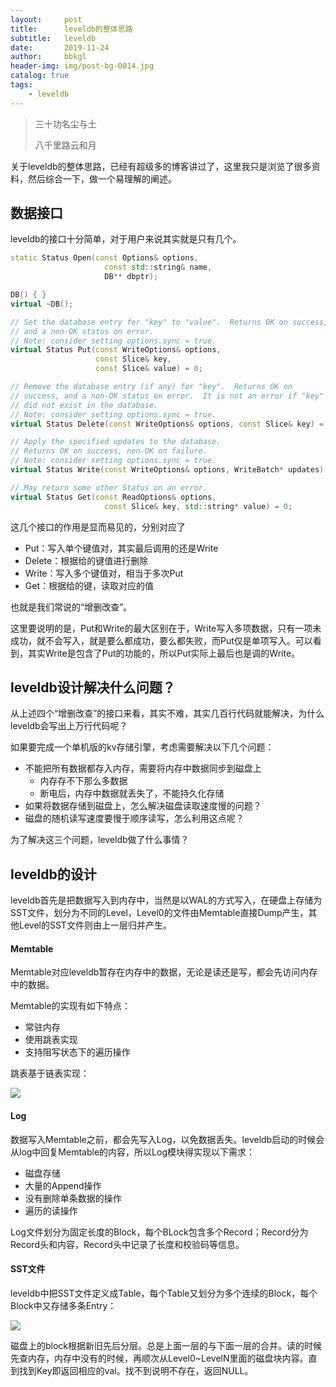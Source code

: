 ```yaml
---
layout:     post
title:      leveldb的整体思路
subtitle:   leveldb
date:       2019-11-24
author:     bbkgl
header-img: img/post-bg-0014.jpg
catalog: true
tags:
    - leveldb
---
```


>三十功名尘与土
>
>八千里路云和月

关于leveldb的整体思路，已经有超级多的博客讲过了，这里我只是浏览了很多资料，然后综合一下，做一个易理解的阐述。

## 数据接口

leveldb的接口十分简单，对于用户来说其实就是只有几个。

```cpp
static Status Open(const Options& options,
                     const std::string& name,
                     DB** dbptr);

DB() { }
virtual ~DB();

// Set the database entry for "key" to "value".  Returns OK on success,
// and a non-OK status on error.
// Note: consider setting options.sync = true.
virtual Status Put(const WriteOptions& options,
                   const Slice& key,
                   const Slice& value) = 0;

// Remove the database entry (if any) for "key".  Returns OK on
// success, and a non-OK status on error.  It is not an error if "key"
// did not exist in the database.
// Note: consider setting options.sync = true.
virtual Status Delete(const WriteOptions& options, const Slice& key) = 0;

// Apply the specified updates to the database.
// Returns OK on success, non-OK on failure.
// Note: consider setting options.sync = true.
virtual Status Write(const WriteOptions& options, WriteBatch* updates) = 0;

// May return some other Status on an error.
virtual Status Get(const ReadOptions& options,
                     const Slice& key, std::string* value) = 0;

```

这几个接口的作用是显而易见的，分别对应了

- Put：写入单个键值对，其实最后调用的还是Write
- Delete：根据给的键值进行删除
- Write：写入多个键值对，相当于多次Put
- Get：根据给的键，读取对应的值

也就是我们常说的“增删改查”。

这里要说明的是，Put和Write的最大区别在于，Write写入多项数据，只有一项未成功，就不会写入，就是要么都成功，要么都失败，而Put仅是单项写入。可以看到，其实Write是包含了Put的功能的，所以Put实际上最后也是调的Write。

## leveldb设计解决什么问题？

从上述四个“增删改查”的接口来看，其实不难，其实几百行代码就能解决，为什么leveldb会写出上万行代码呢？

如果要完成一个单机版的kv存储引擎，考虑需要解决以下几个问题：

- 不能把所有数据都存入内存，需要将内存中数据同步到磁盘上
  - 内存存不下那么多数据
  - 断电后，内存中数据就丢失了，不能持久化存储
- 如果将数据存储到磁盘上，怎么解决磁盘读取速度慢的问题？
- 磁盘的随机读写速度要慢于顺序读写，怎么利用这点呢？

为了解决这三个问题，leveldb做了什么事情？

## leveldb的设计

leveldb首先是把数据写入到内存中，当然是以WAL的方式写入，在硬盘上存储为SST文件，划分为不同的Level，Level0的文件由Memtable直接Dump产生，其他Level的SST文件则由上一层归并产生。

#### Memtable

Memtable对应leveldb暂存在内存中的数据，无论是读还是写，都会先访问内存中的数据。

Memtable的实现有如下特点：

- 常驻内存
- 使用跳表实现
- 支持阻写状态下的遍历操作

跳表基于链表实现：

![](https://pic1.zhimg.com/v2-605dcb8855761ee39100dc016ba914d8_r.jpg)

#### Log

数据写入Memtable之前，都会先写入Log，以免数据丢失。leveldb启动的时候会从log中回复Memtable的内容，所以Log模块得实现以下需求：

- 磁盘存储
- 大量的Append操作
- 没有删除单条数据的操作
- 遍历的读操作

Log文件划分为固定长度的Block，每个BLock包含多个Record；Record分为Record头和内容，Record头中记录了长度和校验码等信息。

#### SST文件

leveldb中把SST文件定义成Table，每个Table又划分为多个连续的Block，每个Block中又存储多条Entry：

![](https://ae01.alicdn.com/kf/Hef2d16c0ad9748fd9b2332e705e4d9b9e.jpg)

磁盘上的block根据新旧先后分层。总是上面一层的与下面一层的合并。读的时候先查内存，内存中没有的时候，再顺次从Level0~LevelN里面的磁盘块内容。直到找到Key即返回相应的val。找不到说明不存在，返回NULL。

